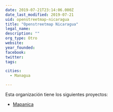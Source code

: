 ```yaml
---
date: 2019-07-21T23:14:06.000Z
date_last_modified: 2019-07-21
uid: openstreetmap-nicaragua
title: "Openstreetmap Nicaragua"
legal_name: 
description: ""
org_type: Otro
website: 
year_founded: 
facebook: 
twitter: 
tags:

cities: 
  - Managua

---
```


Esta organización tiene los siguientes proyectos:

- [Mapanica](/proyectos/mapanica)
